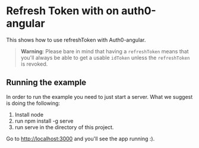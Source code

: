 # Refresh Token with on auth0-angular

This shows how to use refreshToken with Auth0-angular.

> **Warning**: Please bare in mind that having a `refreshToken` means that you'll always be able to get a usable `idToken` unless the `refreshToken` is revoked.

## Running the example

In order to run the example you need to just start a server. What we suggest is doing the following:

1. Install node
1. run npm install -g serve
1. run serve in the directory of this project.

Go to [http://localhost:3000](http://localhost:3000) and you'll see the app running :).
